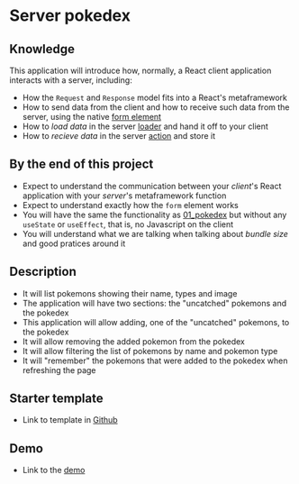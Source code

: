 # Server pokedex

## Knowledge

This application will introduce how, normally, a React client application interacts with a server, including:

- How the `Request` and `Response` model fits into a React's metaframework
- How to send data from the client and how to receive such data from the server, using the native [form element](https://developer.mozilla.org/en-US/docs/Web/HTML/Reference/Elements/form)
- How to _load data_ in the server [loader](https://reactrouter.com/start/framework/data-loading) and hand it off to your client
- How to _recieve data_ in the server [action](https://reactrouter.com/start/framework/actions) and store it

## By the end of this project

- Expect to understand the communication between your _client_'s React application with your _server_'s metaframework function
- Expect to understand exactly how the `form` element works
- You will have the same the functionality as [01_pokedex](./01_pokedex.md) but without any `useState` or `useEffect`, that is, no Javascript on the client
- You will understand what we are talking when talking about _bundle size_ and good pratices around it

## Description

- It will list pokemons showing their name, types and image
- The application will have two sections: the "uncatched" pokemons and the pokedex
- This application will allow adding, one of the "uncatched" pokemons, to the pokedex
- It will allow removing the added pokemon from the pokedex
- It will allow filtering the list of pokemons by name and pokemon type
- It will "remember" the pokemons that were added to the pokedex when refreshing the page

## Starter template

- Link to template in [Github](https://github.com/niconiahi/kopius/blob/main/projects/template)

## Demo

- Link to the [demo](https://url.com)

